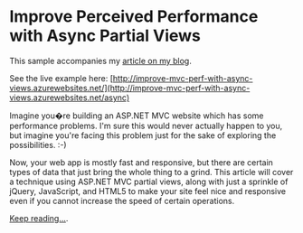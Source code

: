 Improve Perceived Performance with Async Partial Views
=================================

This sample accompanies my 
[article on my blog](http://blog.michaelckennedy.net/2012/11/13/improve-perceived-performance-of-asp-net-mvc-websites-with-async-partialviews/).

See the live example here:
[http://improve-mvc-perf-with-async-views.azurewebsites.net/](http://improve-mvc-perf-with-async-views.azurewebsites.net/async)

Imagine you�re building an ASP.NET MVC website which has some 
performance problems. I'm sure this would never actually happen 
to you, but imagine you're facing this problem just for the sake 
of exploring the possibilities. :-)

Now, your web app is mostly fast and responsive, but there are 
certain types of data that just bring the whole thing to a grind. 
This article will cover a technique using ASP.NET MVC partial 
views, along with just a sprinkle of jQuery, JavaScript, and 
HTML5 to make your site feel nice and responsive even if you 
cannot increase the speed of certain operations.

[Keep reading...](http://blog.michaelckennedy.net/2012/11/13/improve-perceived-performance-of-asp-net-mvc-websites-with-async-partialviews/).
